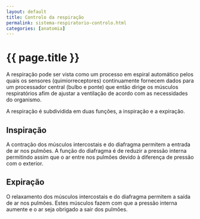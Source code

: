 ```yaml
---
layout: default
title: Controlo da respiração
permalink: sistema-respiratorio-controlo.html
categories: [anatomia]
---
```


# {{ page.title }}

A respiração pode ser vista como um processo em espiral automático pelos quais os sensores (quimiorreceptores) continuamente fornecem dados para um processador central (bulbo e ponte) que então dirige os músculos respiratórios afim de ajustar a ventilação de acordo com as necessidades do organismo.

A respiração é subdividida em duas funções, a inspiração e a expiração.

## Inspiração

A contração dos músculos intercostais e do diafragma permitem a entrada de ar nos pulmões. A função do diafragma é de reduzir a pressão interna permitindo assim que o ar entre nos pulmões devido à diferença de pressão com o exterior.

## Expiração

O relaxamento dos músculos intercostais e do diafragma permitem a saída de ar nos pulmões. Estes músculos fazem com que a pressão interna aumente e o ar seja obrigado a sair dos pulmões.